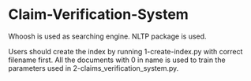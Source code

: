 # Claim-Verification-System

Whoosh is used as searching engine.
NLTP package is used.

Users should create the index by running 1-create-index.py with correct filename first.
All the documents with 0 in name is used to train the parameters used in 2-claims_verification_system.py.
